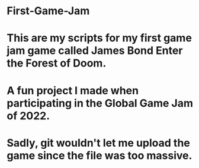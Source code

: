 # First-Game-Jam
# This are my scripts for my first game jam game called James Bond Enter the Forest of Doom.
# A fun project I made when participating in the Global Game Jam of 2022.
# Sadly, git wouldn't let me upload the game since the file was too massive.
